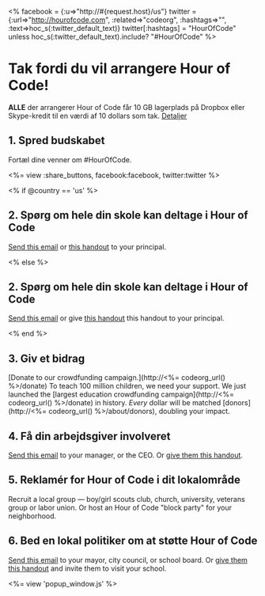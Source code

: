 <% facebook = {:u=>"http://#{request.host}/us"}
                      twitter = {:url=>"http://hourofcode.com", :related=>"codeorg", :hashtags=>"", :text=>hoc_s(:twitter_default_text)}
                      twitter[:hashtags] = "HourOfCode" unless hoc_s(:twitter_default_text).include? "#HourOfCode" %>



# Tak fordi du vil arrangere Hour of Code!

**ALLE** der arrangerer Hour of Code får 10 GB lagerplads på Dropbox eller Skype-kredit til en værdi af 10 dollars som tak. [ Detaljer](<%= hoc_uri('/prizes') %>)

## 1. Spred budskabet

Fortæl dine venner om #HourOfCode.

<%= view :share_buttons, facebook:facebook, twitter:twitter %>

<% if @country == 'us' %>

## 2. Spørg om hele din skole kan deltage i Hour of Code

[Send this email](<%= hoc_uri('/resources#email') %>) or [this handout](/resources/hoc-one-pager.pdf) to your principal.

<% else %>

## 2. Spørg om hele din skole kan deltage i Hour of Code

[Send this email](<%= hoc_uri('/resources#email') %>) or give [this handout](/resources/hoc-one-pager.pdf) this handout</a> to your principal.

<% end %>

## 3. Giv et bidrag

[Donate to our crowdfunding campaign.](http://<%= codeorg_url() %>/donate) To teach 100 million children, we need your support. We just launched the [largest education crowdfunding campaign](http://<%= codeorg_url() %>/donate) in history. *Every* dollar will be matched [donors](http://<%= codeorg_url() %>/about/donors), doubling your impact.

## 4. Få din arbejdsgiver involveret

[Send this email](<%= hoc_uri('/resources#email') %>) to your manager, or the CEO. Or [give them this handout](http://hourofcode.com/resources/hoc-one-pager.pdf).

## 5. Reklamér for Hour of Code i dit lokalområde

Recruit a local group — boy/girl scouts club, church, university, veterans group or labor union. Or host an Hour of Code "block party" for your neighborhood.

## 6. Bed en lokal politiker om at støtte Hour of Code

[Send this email](<%= hoc_uri('/resources#politicians') %>) to your mayor, city council, or school board. Or [give them this handout](http://hourofcode.com/resources/hoc-one-pager.pdf) and invite them to visit your school.

<%= view 'popup_window.js' %>